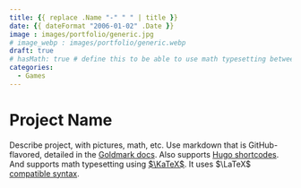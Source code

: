 ```yaml
---
title: {{ replace .Name "-" " " | title }}
date: {{ dateFormat "2006-01-02" .Date }}
image : images/portfolio/generic.jpg
# image_webp : images/portfolio/generic.webp
draft: true
# hasMath: true # define this to be able to use math typesetting between $ $ or $$ $$
categories:
  - Games
---
```


# Project Name

Describe project, with pictures, math, etc.
Use markdown that is GitHub-flavored, detailed in the [Goldmark docs](https://github.com/yuin/goldmark#goldmark).
Also supports [Hugo shortcodes](https://gohugo.io/content-management/shortcodes/#use-hugos-built-in-shortcodes).
And supports math typesetting using [$\KaTeX$](https://www.katex.org).
It uses $\LaTeX$ [compatible syntax](https://math.meta.stackexchange.com/questions/5020/mathjax-basic-tutorial-and-quick-reference).